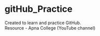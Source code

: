 # gitHub_Practice
Created to learn and practice GitHub.
<br>
Resource - Apna College (YouTube channel)
